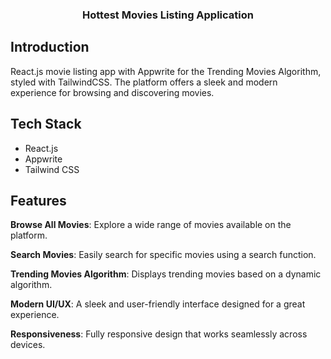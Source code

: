 <div align="center">
  <h3 align="center">Hottest Movies Listing Application</h3>
</div>

## <a name="introduction">Introduction</a>

React.js movie listing app with Appwrite for the Trending Movies Algorithm, styled with TailwindCSS. The platform offers a sleek and modern experience for browsing and discovering movies.

## <a name="tech-stack">Tech Stack</a>

- React.js
- Appwrite
- Tailwind CSS

## <a name="features">Features</a>

**Browse All Movies**: Explore a wide range of movies available on the platform.

**Search Movies**: Easily search for specific movies using a search function.

**Trending Movies Algorithm**: Displays trending movies based on a dynamic algorithm.

**Modern UI/UX**: A sleek and user-friendly interface designed for a great experience.

**Responsiveness**: Fully responsive design that works seamlessly across devices.
